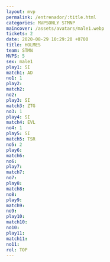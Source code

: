 ```yaml
---
layout: mvp
permalink: /entrenador/:title.html
categories: MVPSONLY STMNP
maincover: /assets/avatars/male1.webp
tickets: 2
date: 2020-08-29 10:29:20 +0700
title: HOLMES
team: STMN
MVPS: 5
sex: male1
play1: SI
match1: AD
no1: 1
play2: 
match2: 
no2: 
play3: SI
match3: ZTG
no3: 1
play4: SI
match4: EVL
no4: 1
play5: SI
match5: TSR
no5: 2
play6: 
match6: 
no6: 
play7: 
match7: 
no7: 
play8: 
match8: 
no8: 
play9: 
match9: 
no9: 
play10: 
match10: 
no10: 
play11: 
match11: 
no11: 
rol: TOP
---
```


